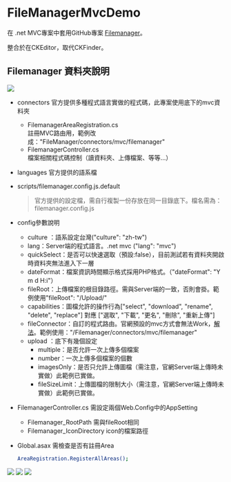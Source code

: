 # FileManagerMvcDemo

在 .net MVC專案中套用GitHub專案 [Filemanager](https://github.com/simogeo/Filemanager)。

整合於在CKEditor，取代CKFinder。

## Filemanager 資料夾說明
[<img src="https://raw.githubusercontent.com/kkman021/FileManagerMvcDemo/master/folder.png">](資料夾結構)
*   connectors  官方提供多種程式語言實做的程式碼，此專案使用底下的mvc資料夾
    *   FilemanagerAreaRegistration.cs  
     註冊MVC路由用，範例改成："FileManager/connectors/mvc/filemanager"
    *   FilemanagerController.cs  
    檔案相關程式碼控制（讀資料夾、上傳檔案、等等...）
*   languages   官方提供的語系檔
*   scripts/filemanager.config.js.default
    >官方提供的設定檔，需自行複製一份存放在同一目錄底下。檔名需為：filemanager.config.js
*   config參數說明
    * culture ：語系設定台灣("culture": "zh-tw")
    * lang：Server端的程式語言。.net mvc ("lang": "mvc")
    * quickSelect：是否可以快速選取（預設:false），目前測試若有資料夾開啟時資料夾無法進入下一層
    * dateFormat：檔案資訊時間顯示格式採用PHP格式。（"dateFormat": "Y m d H:i"）
    * fileRoot：上傳檔案的根目錄路徑。需與Server端的一致，否則會掛。範例使用"fileRoot": "/Upload/"
    * capabilities：圖檔允許的操作行為["select", "download", "rename", "delete", "replace"] 對應 ["選取", "下載", "更名", "刪除", "重新上傳"]
    * fileConnector：自訂的程式路由。官網預設的mvc方式會無法Work，[解法](https://github.com/simogeo/Filemanager)。範例使用："/Filemanager/connectors/mvc/filemanager"
    * upload ：底下有幾個設定
        *  multiple：是否允許一次上傳多個檔案
        *  number：一次上傳多個檔案的個數
        *  imagesOnly：是否只允許上傳圖檔（需注意，官網Server端上傳時未實做）此範例已實做。
        *  fileSizeLimit：上傳圖檔的限制大小（需注意，官網Server端上傳時未實做）此範例已實做。

* FilemanagerController.cs 需設定兩個Web.Config中的AppSetting
    * Filemanager_RootPath 需與fileRoot相同
    * Filemanager_IconDirectory icon的檔案路徑

* Global.asax 需檢查是否有註冊Area
    ```sh
    AreaRegistration.RegisterAllAreas();
    ```
[<img src="https://raw.githubusercontent.com/kkman021/FileManagerMvcDemo/master/view1.png">](實際畫面1)
[<img src="https://raw.githubusercontent.com/kkman021/FileManagerMvcDemo/master/view2.png">](實際畫面2)
[<img src="https://raw.githubusercontent.com/kkman021/FileManagerMvcDemo/master/view3.png">](實際畫面3)

